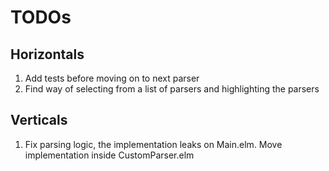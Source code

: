 # TODOs

## Horizontals
1. Add tests before moving on to next parser
2. Find way of selecting from a list of parsers and highlighting the parsers

## Verticals
1. Fix parsing logic, the implementation leaks on Main.elm. Move implementation inside CustomParser.elm

